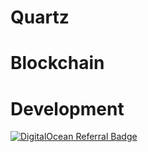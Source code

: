 # Quartz
# Blockchain
# Development

<a href="https://www.digitalocean.com/?refcode=77e316b6847f&utm_campaign=Referral_Invite&utm_medium=Referral_Program&utm_source=badge"><img src="https://web-platforms.sfo2.cdn.digitaloceanspaces.com/WWW/Badge%201.svg" alt="DigitalOcean Referral Badge" /></a>
